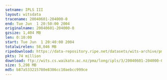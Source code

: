 ```yaml
---
setname: IPLS III
layout: witsdata
tracename: 20040601-204000-0
end: Tue Jun  1 20:50:00 2004
originalname: 20040601-204000-0
gzsize: 1,404 MB
len: 0:10:00
start: Tue Jun  1 20:40:00 2004
totalwirelen: 58,046 MB
ripedownload: https://data-repository.ripe.net/datasets/wits-archive/pma/long/ipls/3/20040601-204000-0.gz
pkts: 74 million
download: ftp://wits.cs.waikato.ac.nz/pma/long/ipls/3/20040601-204000-0.gz
size: 5,298 MB
md5: b87a533215780e8306cc10aebcc999ce
---
```

